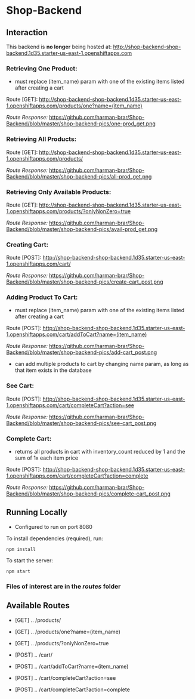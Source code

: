 # Shop-Backend

## Interaction
This backend is **no longer** being hosted at: http://shop-backend-shop-backend.1d35.starter-us-east-1.openshiftapps.com

### Retrieving One Product:
* must replace (item_name) param with one of the existing items listed after creating a cart

Route [GET]: http://shop-backend-shop-backend.1d35.starter-us-east-1.openshiftapps.com/products/one?name=(item_name)

_Route Response:_ https://github.com/harman-brar/Shop-Backend/blob/master/shop-backend-pics/one-prod_get.png

### Retrieving All Products:
Route [GET]: http://shop-backend-shop-backend.1d35.starter-us-east-1.openshiftapps.com/products/   

_Route Response:_ https://github.com/harman-brar/Shop-Backend/blob/master/shop-backend-pics/all-prod_get.png 

### Retrieving Only Available Products:
Route [GET]: http://shop-backend-shop-backend.1d35.starter-us-east-1.openshiftapps.com/products/?onlyNonZero=true

_Route Response:_ https://github.com/harman-brar/Shop-Backend/blob/master/shop-backend-pics/avail-prod_get.png

### Creating Cart:
Route [POST]: http://shop-backend-shop-backend.1d35.starter-us-east-1.openshiftapps.com/cart/

_Route Response:_ https://github.com/harman-brar/Shop-Backend/blob/master/shop-backend-pics/create-cart_post.png

### Adding Product To Cart:
* must replace (item_name) param with one of the existing items listed after creating a cart

Route [POST]: http://shop-backend-shop-backend.1d35.starter-us-east-1.openshiftapps.com/cart/addToCart?name=(item_name)

_Route Response:_ https://github.com/harman-brar/Shop-Backend/blob/master/shop-backend-pics/add-cart_post.png

* can add multiple products to cart by changing name param, as long as that item exists in the database

### See Cart:
Route [POST]: http://shop-backend-shop-backend.1d35.starter-us-east-1.openshiftapps.com/cart/completeCart?action=see

_Route Response:_ https://github.com/harman-brar/Shop-Backend/blob/master/shop-backend-pics/see-cart_post.png

### Complete Cart:
* returns all products in cart with inventory_count reduced by 1 and the sum of 1x each item price

Route [POST]: http://shop-backend-shop-backend.1d35.starter-us-east-1.openshiftapps.com/cart/completeCart?action=complete

_Route Response:_ https://github.com/harman-brar/Shop-Backend/blob/master/shop-backend-pics/complete-cart_post.png

## Running Locally

* Configured to run on port 8080

To install dependencies (required), run: 
```
npm install
```

To start the server:
```
npm start
```
### Files of interest are in the _routes_ folder

## Available Routes
- [GET] ..  /products/

- [GET] ..  /products/one?name=(item_name)

- [GET] ..  /products/?onlyNonZero=true

- [POST] .. /cart/

- [POST] .. /cart/addToCart?name=(item_name)

- [POST] .. /cart/completeCart?action=see

- [POST] .. /cart/completeCart?action=complete
